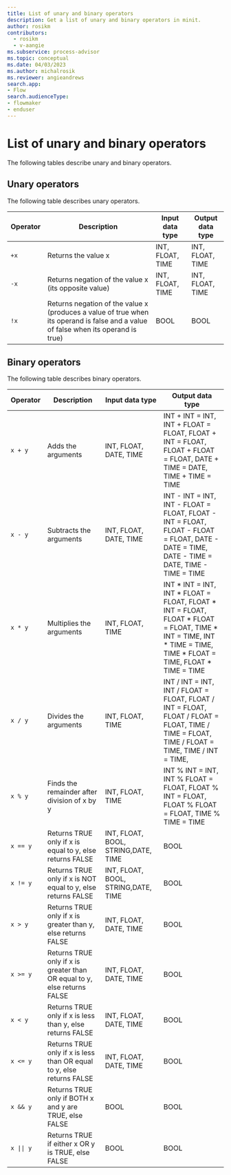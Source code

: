 ```yaml
---
title: List of unary and binary operators
description: Get a list of unary and binary operators in minit.
author: rosikm
contributors:
  - rosikm
  - v-aangie
ms.subservice: process-advisor
ms.topic: conceptual
ms.date: 04/03/2023
ms.author: michalrosik
ms.reviewer: angieandrews
search.app:
- Flow
search.audienceType:
- flowmaker
- enduser
---
```


# List of unary and binary operators

The following tables describe unary and binary operators.

## Unary operators

The following table describes unary operators.

| Operator | Description | Input data type | Output data type |
| - | - | - | - |
| `+x` | Returns the value x | INT, FLOAT, TIME | INT, FLOAT, TIME |
| `-x` |Returns negation of the value x (its opposite value) | INT, FLOAT, TIME | INT, FLOAT, TIME |
| `!x` | Returns negation of the value x (produces a value of true when its operand is false and a value of false when its operand is true) | BOOL | BOOL |

## Binary operators

The following table describes binary operators.

| Operator | Description | Input data type | Output data type |
| --- | --- | --- | --- |
| `x + y` | Adds the arguments | INT, FLOAT, DATE, TIME | INT + INT = INT, INT + FLOAT = FLOAT, FLOAT + INT = FLOAT, FLOAT + FLOAT = FLOAT, DATE + TIME = DATE, TIME + TIME = TIME |
| `x - y` | Subtracts the arguments | INT, FLOAT, DATE, TIME | INT - INT = INT, INT - FLOAT = FLOAT, FLOAT - INT = FLOAT, FLOAT - FLOAT = FLOAT, DATE - DATE = TIME, DATE - TIME = DATE, TIME - TIME = TIME |
| `x * y` | Multiplies the arguments | INT, FLOAT, TIME | INT * INT = INT, INT * FLOAT = FLOAT, FLOAT * INT = FLOAT, FLOAT * FLOAT = FLOAT, TIME * INT = TIME, INT * TIME = TIME, TIME * FLOAT = TIME, FLOAT * TIME = TIME |
| `x / y` | Divides the arguments | INT, FLOAT, TIME | INT / INT = INT, INT / FLOAT = FLOAT, FLOAT / INT = FLOAT, FLOAT / FLOAT = FLOAT, TIME / TIME = FLOAT, TIME / FLOAT = TIME, TIME / INT = TIME, |
| `x % y` | Finds the remainder after division of x by y | INT, FLOAT, TIME | INT % INT = INT, INT % FLOAT = FLOAT, FLOAT % INT = FLOAT, FLOAT % FLOAT = FLOAT, TIME % TIME = TIME |
| `x == y` | Returns TRUE only if x is equal to y, else returns FALSE | INT, FLOAT, BOOL, STRING,DATE, TIME | BOOL |
| `x != y` | Returns TRUE only if x is NOT equal to y, else returns FALSE | INT, FLOAT, BOOL, STRING,DATE, TIME | BOOL |
| `x > y` | Returns TRUE only if x is greater than y, else returns FALSE | INT, FLOAT, DATE, TIME | BOOL |
| `x >= y` | Returns TRUE only if x is greater than OR equal to y, else returns FALSE | INT, FLOAT, DATE, TIME | BOOL |
| `x < y` | Returns TRUE only if x is less than y, else returns FALSE | INT, FLOAT, DATE, TIME | BOOL |
| `x <= y` | Returns TRUE only if x is less than OR equal to y, else returns FALSE | INT, FLOAT, DATE, TIME | BOOL |
| `x && y` |Returns TRUE only if BOTH x and y are TRUE, else FALSE | BOOL | BOOL |
| `x \|\| y` | Returns TRUE if either x OR y is TRUE, else FALSE | BOOL | BOOL |

